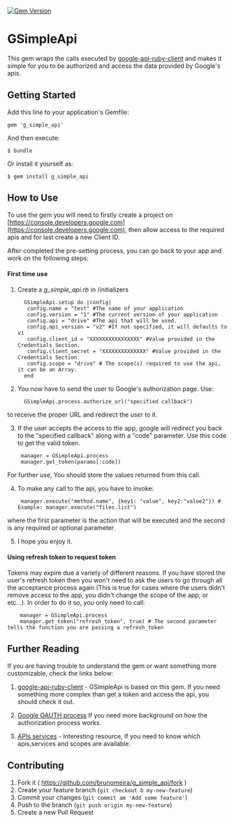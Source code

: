 [![Gem Version](https://badge.fury.io/rb/g_simple_api.svg)](http://badge.fury.io/rb/g_simple_api)

# GSimpleApi

This gem wraps the calls executed by [google-api-ruby-client](https://github.com/google/google-api-ruby-client)
and makes it simple for you to be authorized and access the data provided by Google's apis.

## Getting Started

Add this line to your application's Gemfile:

    gem 'g_simple_api'

And then execute:

    $ bundle

Or install it yourself as:

    $ gem install g_simple_api

## How to Use

To use the gem you will need to firstly create a project on [https://console.developers.google.com](https://console.developers.google.com), then allow access to the required apis and for last create a new Client ID.

After completed the pre-setting process, you can go back to your app and work on the following steps:

#### First time use
1. Create a *g_simple_api.rb* in /initializers

         GSimpleApi.setup do |config|
          config.name = "test" #The name of your application
          config.version = "1" #The current version of your application
          config.api = "drive" #The api that will be used.
          config.api_version = "v2" #If not specified, it will defaults to v1
          config.client_id = "XXXXXXXXXXXXXXXX" #Value provided in the Credentials Section.
          config.client_secret = "XXXXXXXXXXXXXX" #Value provided in the Credentials Section.
          config.scope = "drive" # The scope(s) required to use the api, it can be an Array.
         end

2. You now have to send the user to Google's authorization page. Use:

         GSimpleApi.process.authorize_url("specified callback")

to receive the proper URL and redirect the user to it.

3. If the user accepts the access to the app, google will redirect you back to the "specified callback" along with a "code" parameter. Use this code to get the valid token.

        manager = GSimpleApi.process
        manager.get_token(params[:code])
For further use, You should store the values returned from this call.

4. To make any call to the api, you have to invoke:

        manager.execute("method.name", {key1: "value", key2:"value2"}) # Example: manager.execute("files.list")
where the first parameter is the action that will be executed and the second is any required or optional parameter.

5. I hope you enjoy it.

#### Using refresh token to request token

Tokens may expire due a variety of different reasons. If you have stored the user's refresh token then you won't need to ask
the users to go through all the acceptance process again (This is true for cases where the users didn't remove access to the app, you didn't change the scope of the app, or etc...). In order to do it so, you only need to call:

        manager = GSimpleApi.process
        manager.get_token("refresh_token", true) # The second parameter tells the function you are passing a refresh_token

## Further Reading
If you are having trouble to understand the gem or want something more customizable, check the links below:

1. [google-api-ruby-client](https://github.com/google/google-api-ruby-client) - GSimpleApi is based on this gem. If you need something more complex than get a token and access the api, you should check it out.

2. [Google OAUTH process](https://developers.google.com/accounts/docs/OAuth2WebServer)  If you need more background on how the authorization process works.

3. [APIs services](https://developers.google.com/apis-explorer) - Interesting resource, If you need to know which apis,services and scopes are available.

## Contributing

1. Fork it ( https://github.com/brunomeira/g_simple_api/fork )
2. Create your feature branch (`git checkout b my-new-feature`)
3. Commit your changes (`git commit am 'Add some feature'`)
4. Push to the branch (`git push origin my-new-feature`)
5. Create a new Pull Request
